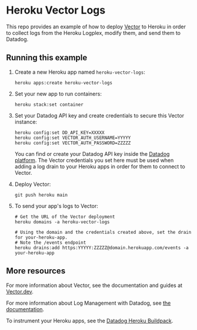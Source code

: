 # Heroku Vector Logs

This repo provides an example of how to deploy [Vector](https://vector.dev) to Heroku in order to collect logs from the Heroku Logplex, modify them, and send them to Datadog.

## Running this example

1. Create a new Heroku app named `heroku-vector-logs`:

   ```shell
   heroku apps:create heroku-vector-logs
   ```

1. Set your new app to run containers:

   ```shell
   heroku stack:set container
   ```

1. Set your Datadog API key and create credentials to secure this Vector instance:

   ```shell
   heroku config:set DD_API_KEY=XXXXX
   heroku config:set VECTOR_AUTH_USERNAME=YYYYY
   heroku config:set VECTOR_AUTH_PASSWORD=ZZZZZ
   ```

   You can find or create your Datadog API key inside the [Datadog platform](https://app.datadoghq.com/organization-settings/api-keys). The Vector credentials you set here must be used when adding a log drain to your Heroku apps in order for them to connect to Vector.

1. Deploy Vector:

   ```shell
   git push heroku main
   ```

1. To send your app's logs to Vector:

   ```shell
   # Get the URL of the Vector deployment
   heroku domains -a heroku-vector-logs

   # Using the domain and the credentials created above, set the drain for your-heroku-app.
   # Note the /events endpoint
   heroku drains:add https:YYYYY:ZZZZZ@domain.herokuapp.com/events -a your-heroku-app
   ```

## More resources

For more information about Vector, see the documentation and guides at [Vector.dev](https://vector.dev).

For more information about Log Management with Datadog, see [the documentation](https://docs.datadoghq.com/logs/).

To instrument your Heroku apps, see the [Datadog Heroku Buildpack](https://docs.datadoghq.com/agent/basic_agent_usage/heroku/).
